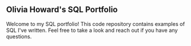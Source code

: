 ## Olivia Howard's SQL Portfolio
Welcome to my SQL portfolio! This code repository contains examples of SQL I've written.  Feel free to take a look and reach out if you have any questions.
